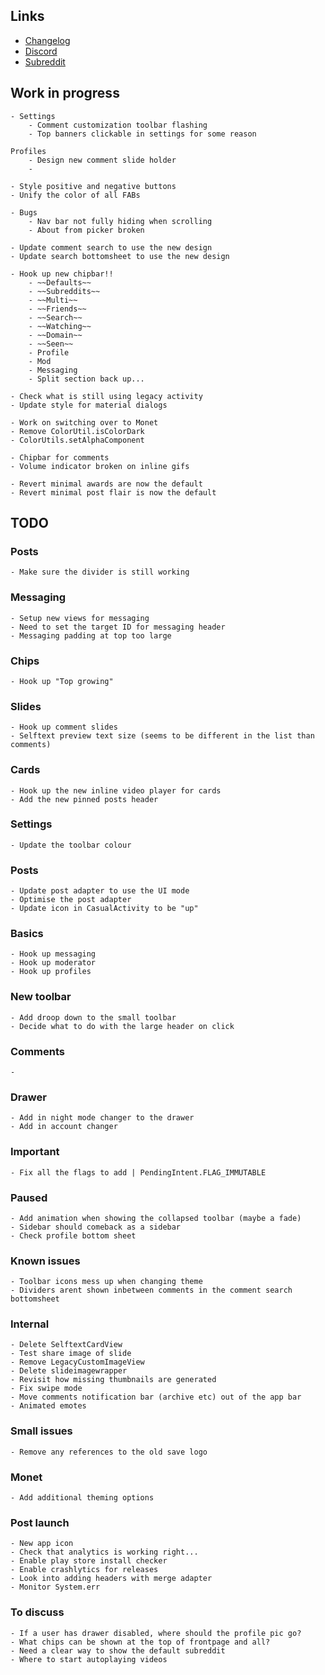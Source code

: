 ## Links

- [Changelog](https://todo.syncforreddit.com/changelog)
- [Discord](https://discord.gg/sync-for-reddit)
- [Subreddit](https://reddit.com/r/redditsync)

## Work in progress


	- Settings
		- Comment customization toolbar flashing
		- Top banners clickable in settings for some reason

	Profiles
		- Design new comment slide holder
		- 

	- Style positive and negative buttons
	- Unify the color of all FABs

	- Bugs
		- Nav bar not fully hiding when scrolling
		- About from picker broken

	- Update comment search to use the new design
	- Update search bottomsheet to use the new design

	- Hook up new chipbar!!
		- ~~Defaults~~
		- ~~Subreddits~~
		- ~~Multi~~
		- ~~Friends~~
		- ~~Search~~
		- ~~Watching~~
		- ~~Domain~~
		- ~~Seen~~
		- Profile
		- Mod
		- Messaging
		- Split section back up...

	- Check what is still using legacy activity
	- Update style for material dialogs

	- Work on switching over to Monet
	- Remove ColorUtil.isColorDark
	- ColorUtils.setAlphaComponent

	- Chipbar for comments
	- Volume indicator broken on inline gifs

	- Revert minimal awards are now the default
	- Revert minimal post flair is now the default


## TODO

### Posts
	- Make sure the divider is still working

### Messaging
	- Setup new views for messaging
	- Need to set the target ID for messaging header
	- Messaging padding at top too large

### Chips
	- Hook up "Top growing"

### Slides
	- Hook up comment slides
	- Selftext preview text size (seems to be different in the list than comments)

### Cards
	- Hook up the new inline video player for cards	
	- Add the new pinned posts header

### Settings
	- Update the toolbar colour

### Posts 
	- Update post adapter to use the UI mode
	- Optimise the post adapter
	- Update icon in CasualActivity to be "up"

### Basics
	- Hook up messaging
	- Hook up moderator
	- Hook up profiles
	
### New toolbar
	- Add droop down to the small toolbar
	- Decide what to do with the large header on click

### Comments
	- 

### Drawer
	- Add in night mode changer to the drawer
	- Add in account changer

### Important
	- Fix all the flags to add | PendingIntent.FLAG_IMMUTABLE

### Paused
	- Add animation when showing the collapsed toolbar (maybe a fade)
	- Sidebar should comeback as a sidebar
	- Check profile bottom sheet

### Known issues
	- Toolbar icons mess up when changing theme
	- Dividers arent shown inbetween comments in the comment search bottomsheet

### Internal
	- Delete SelftextCardView
	- Test share image of slide
	- Remove LegacyCustomImageView
	- Delete slideimagewrapper
	- Revisit how missing thumbnails are generated
	- Fix swipe mode
	- Move comments notification bar (archive etc) out of the app bar
	- Animated emotes

### Small issues
	- Remove any references to the old save logo

### Monet
	- Add additional theming options

### Post launch
	- New app icon
	- Check that analytics is working right...
	- Enable play store install checker 
	- Enable crashlytics for releases
	- Look into adding headers with merge adapter
	- Monitor System.err

### To discuss
	- If a user has drawer disabled, where should the profile pic go?
	- What chips can be shown at the top of frontpage and all?
	- Need a clear way to show the default subreddit
	- Where to start autoplaying videos
